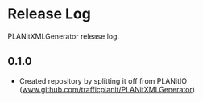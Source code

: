 # Release Log

PLANitXMLGenerator release log.

## 0.1.0

* Created repository by splitting it off from PLANitIO (www.github.com/trafficplanit/PLANitXMLGenerator)
